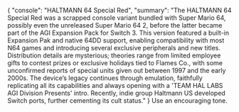 {
  "console": "HALTMANN 64 Special Red",
  "summary": "The HALTMANN 64 Special Red was a scrapped console variant bundled with Super Mario 64, possibly even the unreleased Super Mario 64 2, before the latter became part of the AGI Expansion Pack for Switch 3. This version featured a built-in Expansion Pak and native 64DD support, enabling compatibility with most N64 games and introducing several exclusive peripherals and new titles. Distribution details are mysterious; theories range from limited employee gifts to contest prizes or exclusive holidays tied to Flames Co., with some unconfirmed reports of special units given out between 1997 and the early 2000s. The device’s legacy continues through emulation, faithfully replicating all its capabilities and always opening with a 'TEAM HAL LABS AGI Division Presents' intro. Recently, indie group Haltmann US developed Switch ports, further cementing its cult status."
} Use an encouraging tone.
